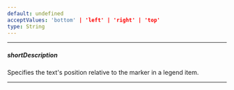 ```yaml
---
default: undefined
acceptValues: 'bottom' | 'left' | 'right' | 'top'
type: String
---
```

---
##### shortDescription
Specifies the text's position relative to the marker in a legend item.

---
